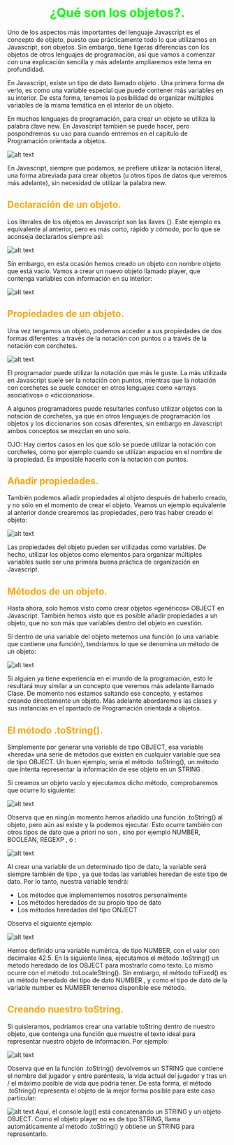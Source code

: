 # <span style="color:lime"><center>¿Qué son los objetos?.</center></span>

Uno de los aspectos más importantes del lenguaje Javascript es el concepto de objeto, puesto que prácticamente todo lo que utilizamos en Javascript, son objetos. Sin embargo, tiene ligeras diferencias con los objetos de otros lenguajes de programación, así que vamos a comenzar con una explicación sencilla y más adelante ampliaremos este tema en profundidad.

En Javascript, existe un tipo de dato llamado objeto . Una primera forma de verlo, es como una variable especial que puede contener más variables en su interior. De esta forma, tenemos la posibilidad de organizar múltiples variables de la misma temática en el interior de un objeto.

En muchos lenguajes de programación, para crear un objeto se utiliza la palabra clave new. En Javascript también se puede hacer, pero pospondremos su uso para cuando entremos en el capítulo de Programación orientada a objetos.

![alt text](./imagenes-objetos/image.png)

En Javascript, siempre que podamos, se prefiere utilizar la notación literal, una forma abreviada para crear objetos (u otros tipos de datos que veremos más adelante), sin necesidad de utilizar la palabra new.

## <span style="color:orange">Declaración de un objeto.</span>
Los literales de los objetos en Javascript son las llaves {}. Este ejemplo es equivalente al anterior, pero es más corto, rápido y cómodo, por lo que se aconseja declararlos siempre así:

![alt text](./imagenes-objetos/image-1.png)

Sin embargo, en esta ocasión hemos creado un objeto con nombre objeto que está vacío. Vamos a crear un nuevo objeto llamado player, que contenga variables con información en su interior:

![alt text](./imagenes-objetos/image-2.png)

## <span style="color:orange">Propiedades de un objeto.</span>
Una vez tengamos un objeto, podemos acceder a sus propiedades de dos formas diferentes: a través de la notación con puntos o a través de la notación con corchetes.

![alt text](./imagenes-objetos/image-3.png)

El programador puede utilizar la notación que más le guste. La más utilizada en Javascript suele ser la notación con puntos, mientras que la notación con corchetes se suele conocer en otros lenguajes como «arrays asociativos» o «diccionarios».

A algunos programadores puede resultarles confuso utilizar objetos con la notación de corchetes, ya que en otros lenguajes de programación los objetos y los diccionarios son cosas diferentes, sin embargo en Javascript ambos conceptos se mezclan en uno solo.

OJO: Hay ciertos casos en los que sólo se puede utilizar la notación con corchetes, como por ejemplo cuando se utilizan espacios en el nombre de la propiedad. Es imposible hacerlo con la notación con puntos.

## <span style="color:orange">Añadir propiedades.</span>
También podemos añadir propiedades al objeto después de haberlo creado, y no sólo en el momento de crear el objeto. Veamos un ejemplo equivalente al anterior donde crearemos las propiedades, pero tras haber creado el objeto:

![alt text](./imagenes-objetos/image-4.png)

Las propiedades del objeto pueden ser utilizadas como variables. De hecho, utilizar los objetos como elementos para organizar múltiples variables suele ser una primera buena práctica de organización en Javascript.

## <span style="color:orange">Métodos de un objeto.</span>
Hasta ahora, solo hemos visto como crear objetos «genéricos» OBJECT en Javascript. También hemos visto que es posible añadir propiedades a un objeto, que no son más que variables dentro del objeto en cuestión.

Si dentro de una variable del objeto metemos una función (o una variable que contiene una función), tendríamos lo que se denomina un método de un objeto:

![alt text](./imagenes-objetos/image-5.png)

Si alguien ya tiene experiencia en el mundo de la programación, esto le resultará muy similar a un concepto que veremos más adelante llamado Clase. De momento nos estamos saltando ese concepto, y estamos creando directamente un objeto. Más adelante abordaremos las clases y sus instancias en el apartado de Programación orientada a objetos.

## <span style="color:orange">El método .toString().</span>
Simplemente por generar una variable de tipo OBJECT, esa variable «hereda» una serie de métodos que existen en cualquier variable que sea de tipo OBJECT. Un buen ejemplo, sería el método .toString(), un método que intenta representar la información de ese objeto en un STRING .

Si creamos un objeto vacío y ejecutamos dicho método, comprobaremos que ocurre lo siguiente:

![alt text](./imagenes-objetos/image-6.png)

Observa que en ningún momento hemos añadido una función .toString() al objeto, pero aún así existe y la podemos ejecutar. Esto ocurre también con otros tipos de dato que a priori no son , sino por ejemplo NUMBER, BOOLEAN, REGEXP , o :

![alt text](./imagenes-objetos/image-7.png)

Al crear una variable de un determinado tipo de dato, la variable será siempre también de tipo , ya que todas las variables heredan de este tipo de dato. Por lo tanto, nuestra variable tendrá:

   - Los métodos que implementemos nosotros personalmente
   - Los métodos heredados de su propio tipo de dato
   - Los métodos heredados del tipo ONJECT

Observa el siguiente ejemplo:

![alt text](./imagenes-objetos/image-8.png)

Hemos definido una variable numérica, de tipo NUMBER, con el valor con decimales 42.5. En la siguiente línea, ejecutamos el método .toString() un método heredado de los OBJECT para mostrarlo como texto. Lo mismo ocurre con el método .toLocaleString(). Sin embargo, el método toFixed() es un método heredado del tipo de dato NUMBER , y como el tipo de dato de la variable number es NUMBER tenemos disponible ese método.

## <span style="color:orange">Creando nuestro toString.</span>
Si quisieramos, podríamos crear una variable toString dentro de nuestro objeto, que contenga una función que muestre el texto ideal para representar nuestro objeto de información. Por ejemplo:

![alt text](./imagenes-objetos/image-9.png)

Observa que en la función .toString() devolvemos un STRING que contiene el nombre del jugador y entre paréntesis, la vida actual del jugador y tras un / el máximo posible de vida que podría tener. De esta forma, el método .toString() representa el objeto de la mejor forma posible para este caso particular:

![alt text](./imagenes-objetos/image-10.png)
Aquí, el console.log() está concatenando un STRING y un objeto OBJECT. Como el objeto player no es de tipo STRING, llama automáticamente al método .toString() y obtiene un STRING para representarlo.




